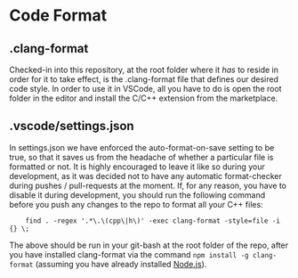# Code Format

## .clang-format

Checked-in into this repository, at the root folder where it _has_ to reside in order for it to take effect, is the .clang-format file that defines our desired code style. In order to use it in VSCode, all you have to do is open the root folder in the editor and install the C/C++ extension from the marketplace.

## .vscode/settings.json

In settings.json we have enforced the auto-format-on-save setting to be true, so that it saves us from the headache of whether a particular file is formatted or not. It is highly encouraged to leave it like so during your development, as it was decided not to have any automatic format-checker during pushes / pull-requests at the moment. If, for any reason, you have to disable it during development, you should run the following command before you push any changes to the repo to format all your C++ files:
```
    find . -regex '.*\.\(cpp\|h\)' -exec clang-format -style=file -i {} \;
```
The above should be run in your git-bash at the root folder of the repo, after you have installed clang-format via the command `npm install -g clang-format` (assuming you have already installed [Node.js](https://nodejs.org/en)).